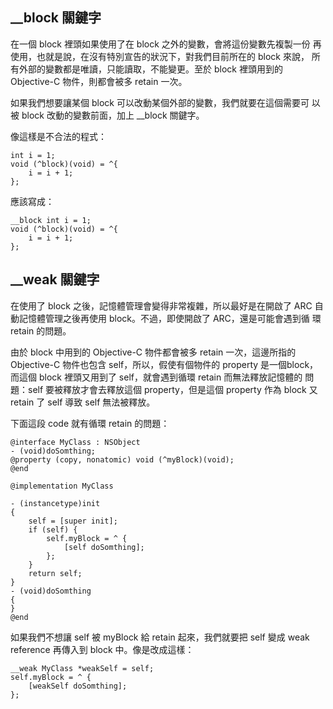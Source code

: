 __block 關鍵字
--------------

在一個 block 裡頭如果使用了在 block 之外的變數，會將這份變數先複製一份
再使用，也就是說，在沒有特別宣告的狀況下，對我們目前所在的 block 來說，
所有外部的變數都是唯讀，只能讀取，不能變更。至於 block 裡頭用到的
Objective-C 物件，則都會被多 retain 一次。

如果我們想要讓某個 block 可以改動某個外部的變數，我們就要在這個需要可
以被 block 改動的變數前面，加上 __block 關鍵字。

像這樣是不合法的程式：

``` objc
int i = 1;
void (^block)(void) = ^{
	i = i + 1;
};
```

應該寫成：

``` objc
__block int i = 1;
void (^block)(void) = ^{
	i = i + 1;
};
```

__weak 關鍵字
-------------

在使用了 block 之後，記憶體管理會變得非常複雜，所以最好是在開啟了 ARC
自動記憶體管理之後再使用 block。不過，即使開啟了 ARC，還是可能會遇到循
環 retain 的問題。

由於 block 中用到的 Objective-C 物件都會被多 retain 一次，這邊所指的
Objective-C 物件也包含 self，所以，假使有個物件的 property 是一個block，
而這個 block 裡頭又用到了 self，就會遇到循環 retain 而無法釋放記憶體的
問題：self 要被釋放才會去釋放這個 property，但是這個 property 作為
block 又 retain 了 self 導致 self 無法被釋放。

下面這段 code 就有循環 retain 的問題：

``` objc
@interface MyClass : NSObject
- (void)doSomthing;
@property (copy, nonatomic) void (^myBlock)(void);
@end

@implementation MyClass

- (instancetype)init
{
	self = [super init];
	if (self) {
		self.myBlock = ^ {
			[self doSomthing];
		};
	}
	return self;
}
- (void)doSomthing
{
}
@end
```

如果我們不想讓 self 被 myBlock 給 retain 起來，我們就要把 self 變成
weak reference 再傳入到 block 中。像是改成這樣：

``` objc
__weak MyClass *weakSelf = self;
self.myBlock = ^ {
	[weakSelf doSomthing];
};
```
